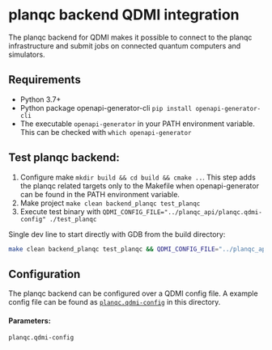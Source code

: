 # planqc backend QDMI integration

The planqc backend for QDMI makes it possible to connect to the planqc infrastructure and submit jobs on connected quantum computers and simulators.

## Requirements
- Python 3.7+
- Python package openapi-generator-cli `pip install openapi-generator-cli`
- The executable `openapi-generator` in your PATH environment variable. This can be checked with `which openapi-generator`


## Test planqc backend:
1) Configure make `mkdir build && cd build && cmake ..`. This step adds the planqc related targets only to the Makefile when openapi-generator can be found in the PATH environment variable.
2) Make project `make clean backend_planqc test_planqc`
3) Execute test binary with `QDMI_CONFIG_FILE="../planqc_api/planqc.qdmi-config" ./test_planqc`

Single dev line to start directly with GDB from the build directory:
```bash
make clean backend_planqc test_planqc && QDMI_CONFIG_FILE="../planqc_api/planqc.qdmi-config" gdb -ex r --args ./test_planqc
```

## Configuration
The planqc backend can be configured over a QDMI config file. A example config file can be found as [`planqc.qdmi-config`](planqc.qdmi-config) in this directory.

#### Parameters:
```
planqc.qdmi-config


```